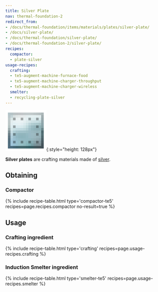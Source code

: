 ```yaml
---
title: Silver Plate
nav: thermal-foundation-2
redirect_from:
- /docs/thermal-foundation/items/materials/plates/silver-plate/
- /docs/silver-plate/
- /docs/thermal-foundation/silver-plate/
- /docs/thermal-foundation-2/silver-plate/
recipes:
  compactor:
  - plate-silver
usage-recipes:
  crafting:
  - te5-augment-machine-furnace-food
  - te5-augment-machine-charger-throughput
  - te5-augment-machine-charger-wireless
  smelter:
  - recycling-plate-silver
---
```


![Silver plate](/assets/images/thermal-foundation-2/plate-silver.png){:style="height: 128px"}


**Silver plates** are crafting materials made of [silver](/docs/1.12/thermal-foundation-2/silver-ingot/).


Obtaining
---------

### Compactor
{% include recipe-table.html type='compactor-te5' recipes=page.recipes.compactor no-result=true %}


Usage
-----

### Crafting ingredient
{% include recipe-table.html type='crafting' recipes=page.usage-recipes.crafting %}

### Induction Smelter ingredient
{% include recipe-table.html type='smelter-te5' recipes=page.usage-recipes.smelter %}
